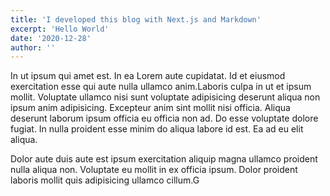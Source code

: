 ```yaml
---
title: 'I developed this blog with Next.js and Markdown'
excerpt: 'Hello World'
date: '2020-12-28'
author: ''
---
```


In ut ipsum qui amet est. In ea Lorem aute cupidatat. Id et eiusmod exercitation esse qui aute nulla ullamco anim.Laboris culpa in ut et ipsum mollit. Voluptate ullamco nisi sunt voluptate adipisicing deserunt aliqua non ipsum anim adipisicing. Excepteur anim sint mollit nisi officia. Aliqua deserunt laborum ipsum officia eu officia non ad. Do esse voluptate dolore fugiat. In nulla proident esse minim do aliqua labore id est. Ea ad eu elit aliqua.

Dolor aute duis aute est ipsum exercitation aliquip magna ullamco proident nulla aliqua non. Voluptate eu mollit in ex officia ipsum. Dolor proident laboris mollit quis adipisicing ullamco cillum.G